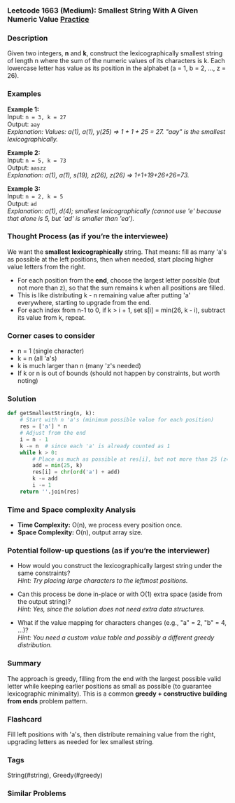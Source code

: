 ### Leetcode 1663 (Medium): Smallest String With A Given Numeric Value [Practice](https://leetcode.com/problems/smallest-string-with-a-given-numeric-value)

### Description  
Given two integers, **n** and **k**, construct the lexicographically smallest string of length n where the sum of the numeric values of its characters is k. Each lowercase letter has value as its position in the alphabet (a = 1, b = 2, ..., z = 26).

### Examples  

**Example 1:**  
Input: `n = 3, k = 27`  
Output: `aay`  
*Explanation: Values: a(1), a(1), y(25) ⇒ 1 + 1 + 25 = 27. "aay" is the smallest lexicographically.*

**Example 2:**  
Input: `n = 5, k = 73`  
Output: `aaszz`  
*Explanation: a(1), a(1), s(19), z(26), z(26) ⇒ 1+1+19+26+26=73.*

**Example 3:**  
Input: `n = 2, k = 5`  
Output: `ad`  
*Explanation: a(1), d(4); smallest lexicographically (cannot use 'e' because that alone is 5, but 'ad' is smaller than 'ea').*


### Thought Process (as if you’re the interviewee)  
We want the **smallest lexicographically** string. That means: fill as many 'a's as possible at the left positions, then when needed, start placing higher value letters from the right.

- For each position from the **end**, choose the largest letter possible (but not more than z), so that the sum remains k when all positions are filled. 
- This is like distributing k - n remaining value after putting 'a' everywhere, starting to upgrade from the end.
- For each index from n-1 to 0, if k > i + 1, set s[i] = min(26, k - i), subtract its value from k, repeat.

### Corner cases to consider  
- n = 1 (single character)
- k = n (all 'a's)
- k is much larger than n (many 'z's needed)
- If k or n is out of bounds (should not happen by constraints, but worth noting)

### Solution

```python
def getSmallestString(n, k):
    # Start with n 'a's (minimum possible value for each position)
    res = ['a'] * n
    # Adjust from the end
    i = n - 1
    k -= n  # since each 'a' is already counted as 1
    while k > 0:
        # Place as much as possible at res[i], but not more than 25 (z=26)
        add = min(25, k)
        res[i] = chr(ord('a') + add)
        k -= add
        i -= 1
    return ''.join(res)
```

### Time and Space complexity Analysis  
- **Time Complexity:** O(n), we process every position once.
- **Space Complexity:** O(n), output array size.

### Potential follow-up questions (as if you’re the interviewer)  

- How would you construct the lexicographically largest string under the same constraints?  
  *Hint: Try placing large characters to the leftmost positions.*

- Can this process be done in-place or with O(1) extra space (aside from the output string)?  
  *Hint: Yes, since the solution does not need extra data structures.*

- What if the value mapping for characters changes (e.g., "a" = 2, "b" = 4, ...)?  
  *Hint: You need a custom value table and possibly a different greedy distribution.*

### Summary
The approach is greedy, filling from the end with the largest possible valid letter while keeping earlier positions as small as possible (to guarantee lexicographic minimality). This is a common **greedy + constructive building from ends** problem pattern.


### Flashcard
Fill left positions with 'a's, then distribute remaining value from the right, upgrading letters as needed for lex smallest string.

### Tags
String(#string), Greedy(#greedy)

### Similar Problems
